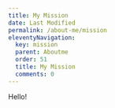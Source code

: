```yaml
---
title: My Mission
date: Last Modified 
permalink: /about-me/mission
eleventyNavigation:
  key: mission 
  parent: Aboutme
  order: 51
  title: My Mission
  comments: 0
---
```


Hello!










